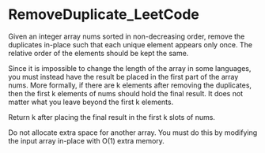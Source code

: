 # RemoveDuplicate_LeetCode

Given an integer array nums sorted in non-decreasing order, 
remove the duplicates in-place such that each unique element appears only once. The relative order of the elements should be kept the same.


Since it is impossible to change the length of the array in some languages, 
you must instead have the result be placed in the first part of the array nums. More formally, 
if there are k elements after removing the duplicates, then the first k elements of nums should hold the final result. 
It does not matter what you leave beyond the first k elements.

Return k after placing the final result in the first k slots of nums.

Do not allocate extra space for another array. You must do this by modifying the input array in-place with O(1) extra memory.
